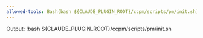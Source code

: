 ```yaml
---
allowed-tools: Bash(bash ${CLAUDE_PLUGIN_ROOT}/ccpm/scripts/pm/init.sh)
---
```


Output:
!bash ${CLAUDE_PLUGIN_ROOT}/ccpm/scripts/pm/init.sh
